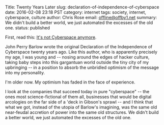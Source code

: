 Title: Twenty Years Later
slug: declaration-of-independence-of-cyberspace
date: 2016-02-08 23:18 PST
category: internet
tags: society, internet, cyberspace, culture
author: Chris Rose
email: offline@offby1.net
summary: We didn't build a better world, we just automated the excesses of the old one.
status: published

First, read this: [It's not Cyberspace anymore](https://points.datasociety.net/it-s-not-cyberspace-anymore-55c659025e97).

John Perry Barlow wrote the original Declaration of the Independence of Cyberspace twenty years ago. Like this author, who is apparently precisely my age, I was young and \-- nosing around the edges of hacker culture, taking baby steps into this gargantuan world outside the tiny city of my upbringing \-- in a position to absorb the unbridled optimism of the message into my personality.

I'm older now. My optimism has faded in the face of experience.

I look at the companies that succeed today in pure "cyberspace" \-- the ones most science-fictional of them all, businesses that would be digital arcologies on the far side of a 'deck in Gibson's sprawl \-- and I think that what we got, instead of the utopia of Barlow's imagining, was the same old near-feudal accretion of power into the same old structures. We didn't build a better world, we just automated the excesses of the old one.
